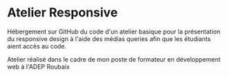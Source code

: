 # Atelier Responsive

Hébergement sur GitHub du code d'un atelier basique pour la présentation du responsive design à l'aide des médias queries afin que les étudiants aient accès au code.

Atelier réalisé dans le cadre de mon poste de formateur en développement web à l'ADEP Roubaix
